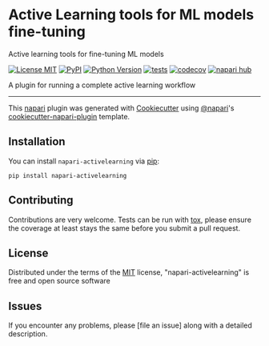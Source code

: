 # Active Learning tools for ML models fine-tuning
Active learning tools for fine-tuning ML models

[![License MIT](https://img.shields.io/pypi/l/napari-activelearning.svg?color=green)](https://github.com/TheJacksonLaboratory/napari-activelearning/raw/main/LICENSE)
[![PyPI](https://img.shields.io/pypi/v/napari-activelearning.svg?color=green)](https://pypi.org/project/napari-activelearning)
[![Python Version](https://img.shields.io/pypi/pyversions/napari-activelearning.svg?color=green)](https://python.org)
[![tests](https://github.com/fercer/napari-activelearning/workflows/tests/badge.svg)](https://github.com/TheJacksonLaboratory/napari-activelearning/actions)
[![codecov](https://codecov.io/gh/fercer/napari-activelearning/branch/main/graph/badge.svg)](https://codecov.io/gh/TheJacksonLaboratory/napari-activelearning)
[![napari hub](https://img.shields.io/endpoint?url=https://api.napari-hub.org/shields/napari-activelearning)](https://napari-hub.org/plugins/napari-activelearning)

A plugin for running a complete active learning workflow

----------------------------------

This [napari] plugin was generated with [Cookiecutter] using [@napari]'s [cookiecutter-napari-plugin] template.

<!--
Don't miss the full getting started guide to set up your new package:
https://github.com/napari/cookiecutter-napari-plugin#getting-started

and review the napari docs for plugin developers:
https://napari.org/stable/plugins/index.html
-->

## Installation

You can install `napari-activelearning` via [pip]:

    pip install napari-activelearning




## Contributing

Contributions are very welcome. Tests can be run with [tox], please ensure
the coverage at least stays the same before you submit a pull request.

## License

Distributed under the terms of the [MIT] license,
"napari-activelearning" is free and open source software

## Issues

If you encounter any problems, please [file an issue] along with a detailed description.

[napari]: https://github.com/napari/napari
[Cookiecutter]: https://github.com/audreyr/cookiecutter
[@napari]: https://github.com/napari
[MIT]: http://opensource.org/licenses/MIT
[BSD-3]: http://opensource.org/licenses/BSD-3-Clause
[GNU GPL v3.0]: http://www.gnu.org/licenses/gpl-3.0.txt
[GNU LGPL v3.0]: http://www.gnu.org/licenses/lgpl-3.0.txt
[Apache Software License 2.0]: http://www.apache.org/licenses/LICENSE-2.0
[Mozilla Public License 2.0]: https://www.mozilla.org/media/MPL/2.0/index.txt
[cookiecutter-napari-plugin]: https://github.com/napari/cookiecutter-napari-plugin

[napari]: https://github.com/napari/napari
[tox]: https://tox.readthedocs.io/en/latest/
[pip]: https://pypi.org/project/pip/
[PyPI]: https://pypi.org/
